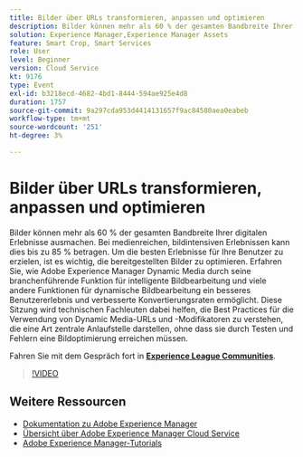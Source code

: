 ```yaml
---
title: Bilder über URLs transformieren, anpassen und optimieren
description: Bilder können mehr als 60 % der gesamten Bandbreite Ihrer digitalen Erlebnisse ausmachen. Bei medienreichen, bildintensiven Erlebnissen kann dies bis zu 85 % betragen. Um die besten Erlebnisse für Ihre Benutzer zu erzielen, ist es wichtig, die bereitgestellten Bilder zu optimieren. Erfahren Sie, wie Adobe Experience Manager Dynamic Media durch seine branchenführende Funktion für intelligente Bildbearbeitung und viele andere Funktionen für dynamische Bildbearbeitung ein besseres Benutzererlebnis und verbesserte Konvertierungsraten ermöglicht. Diese Sitzung wird technischen Fachleuten dabei helfen, die Best Practices für die Verwendung von Dynamic Media-URLs und -Modifikatoren zu verstehen, die eine Art zentrale Anlaufstelle darstellen, ohne dass sie durch Testen und Fehlern eine Bildoptimierung erreichen müssen.
solution: Experience Manager,Experience Manager Assets
feature: Smart Crop, Smart Services
role: User
level: Beginner
version: Cloud Service
kt: 9176
type: Event
exl-id: b3218ecd-4682-4bd1-8444-594ae925e4d8
duration: 1757
source-git-commit: 9a297cda953d4414131657f9ac84580aea0eabeb
workflow-type: tm+mt
source-wordcount: '251'
ht-degree: 3%

---
```


# Bilder über URLs transformieren, anpassen und optimieren

Bilder können mehr als 60 % der gesamten Bandbreite Ihrer digitalen Erlebnisse ausmachen. Bei medienreichen, bildintensiven Erlebnissen kann dies bis zu 85 % betragen. Um die besten Erlebnisse für Ihre Benutzer zu erzielen, ist es wichtig, die bereitgestellten Bilder zu optimieren. Erfahren Sie, wie Adobe Experience Manager Dynamic Media durch seine branchenführende Funktion für intelligente Bildbearbeitung und viele andere Funktionen für dynamische Bildbearbeitung ein besseres Benutzererlebnis und verbesserte Konvertierungsraten ermöglicht. Diese Sitzung wird technischen Fachleuten dabei helfen, die Best Practices für die Verwendung von Dynamic Media-URLs und -Modifikatoren zu verstehen, die eine Art zentrale Anlaufstelle darstellen, ohne dass sie durch Testen und Fehlern eine Bildoptimierung erreichen müssen.

Fahren Sie mit dem Gespräch fort in **[Experience League Communities](https://adobe.ly/3F58miP)**.

>[!VIDEO](https://video.tv.adobe.com/v/337847/?quality=12&learn=on&hidetitle=true)

## Weitere Ressourcen

- [Dokumentation zu Adobe Experience Manager](https://experienceleague.adobe.com/docs/experience-manager-cloud-service.html?lang=de)
- [Übersicht über Adobe Experience Manager Cloud Service](https://experienceleague.adobe.com/docs/experience-manager-cloud-service/overview/home.html?lang=de)
- [Adobe Experience Manager-Tutorials](https://experienceleague.adobe.com/docs/experience-manager-tutorials.html?lang=de)
